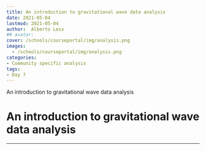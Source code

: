 ```yaml
---
title: An introduction to gravitational wave data analysis
date: 2021-05-04
lastmod: 2021-05-04
author:  Alberto Less
## avatar:
cover: /schools/courseportal/img/analysis.png
images:
  - /schools/courseportal/img/analysis.png
categories:
- Community specific analysis
tags:
- Day 7
---
```


An introduction to gravitational wave data analysis

<!--more-->
<!---->

<!-- Dear instructor:
* The dates at the top of this markdown (.md) document will help order the classes in the portal.
Please, if you don't need to, do not change the one that is now.
* Take into account that there is a feature in the dates: if you use a date in the future, the class will be not visible in the portal until the date you have assigned.
* You can create dedicated folders if you need to.
* But if you simply need to add some pictures, you can use the folder ../static/img/ mentioned at the top as /schools/courseportal/img/
-->

<!---->

# An introduction to gravitational wave data analysis


---
